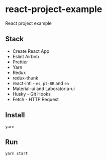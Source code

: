 # react-project-example

React project example

## Stack


* Create React App
* Eslint Airbnb
* Prettier
* Yarn
* Redux
* redux-thunk
* react-intl - `es`, `pt-BR` and `en`
* Material-ui and Laboratoria-ui
* Husky - Git Hooks
* Fetch - HTTP Request

## Install

```shell
yarn
```

## Run

```shell
yarn start
```
